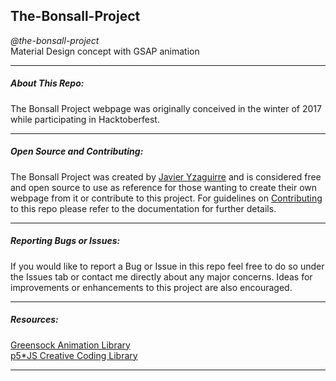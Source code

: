 ## The-Bonsall-Project
*@the-bonsall-project*  
Material Design concept with GSAP animation 
___
##### **About This Repo:**
The Bonsall Project webpage was originally conceived in the winter of 2017 while participating in Hacktoberfest. 

___
##### **Open Source and Contributing:**
The Bonsall Project was created by [Javier Yzaguirre](https://github.com/inglorious-ratbastard) and is considered free and open source to use as reference for those wanting to create their own webpage from it or contribute to this project. For guidelines on [Contributing]() to this repo please refer to the documentation for further details. 
___
##### **Reporting Bugs or Issues:**
If you would like to report a Bug or Issue in this repo feel free to do so under the Issues tab or contact me directly about any major concerns. Ideas for improvements or enhancements to this project are also encouraged. 
___
##### **Resources:**
[Greensock Animation Library](https://greensock.com/docs/)<br>
[p5*JS Creative Coding Library](https://p5js.org/reference/)
___
